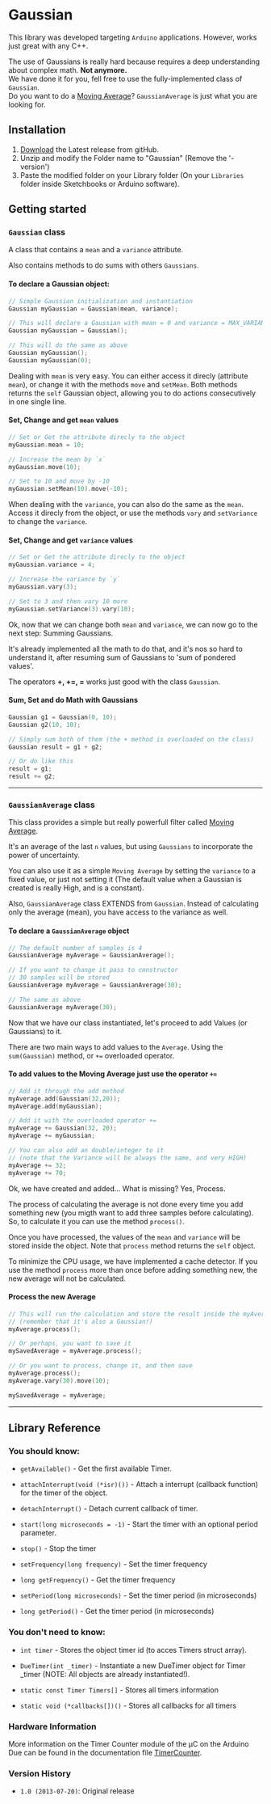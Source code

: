 # Gaussian

This library was developed targeting `Arduino` applications. However, works just great with any C++.

The use of Gaussians is really hard because requires a deep understanding about complex math. **Not anymore.**  
We have done it for you, fell free to use the fully-implemented class of `Gaussian`.  
Do you want to do a [Moving Average](https://en.wikipedia.org/wiki/Moving_average)? `GaussianAverage` is just what you are looking for.

## Installation

1. [Download](https://github.com/ivanseidel/Gaussian/releases) the Latest release from gitHub.
2. Unzip and modify the Folder name to "Gaussian" (Remove the '-version')
3. Paste the modified folder on your Library folder (On your `Libraries` folder inside Sketchbooks or Arduino software).

## Getting started

### `Gaussian` class

A class that contains a `mean` and a `variance` attribute.

Also contains methods to do sums with others `Gaussians`.

#### To declare a Gaussian object:
```c++
// Simple Gaussian initialization and instantiation
Gaussian myGaussian = Gaussian(mean, variance);

// This will declare a Gaussian with mean = 0 and variance = MAX_VARIANCE (A really big value)
Gaussian myGaussian = Gaussian();

// This will do the same as above
Gaussian myGaussian();
Gaussian myGaussian(0);
```

Dealing with `mean` is very easy. You can either access it direcly (attribute `mean`),
or change it with the methods `move` and `setMean`. Both methods returns the `self`
Gaussian object, allowing you to do actions consecutively in one single line.

#### Set, Change and get `mean` values
```c++
// Set or Get the attribute direcly to the object
myGaussian.mean = 10;

// Increase the mean by `x`
myGaussian.move(10);

// Set to 10 and move by -10
myGaussian.setMean(10).move(-10);
```

When dealing with the `variance`, you can also do the same as the `mean`. Access it direcly from
the object, or use the methods `vary` and `setVariance` to change the `variance`.

#### Set, Change and get `variance` values
```c++
// Set or Get the attribute direcly to the object
myGaussian.variance = 4;

// Increase the variance by `y`
myGaussian.vary(3);

// Set to 3 and then vary 10 more
myGaussian.setVariance(3).vary(10);
```

Ok, now that we can change both `mean` and `variance`, we can now go to the next step: Summing Gaussians.

It's already implemented all the math to do that, and it's nos so hard to understand it, after resuming
sum of Gaussians to 'sum of pondered values'.

The operators **+, +=, =** works just good with the class `Gaussian`.

#### Sum, Set and do Math with Gaussians
```c++
Gaussian g1 = Gaussian(0, 10);
Gaussian g2(10, 10);

// Simply sum both of them (the + method is overloaded on the class)
Gaussian result = g1 + g2;

// Or do like this
result = g1;
result += g2;
```

----------------------

### `GaussianAverage` class

This class provides a simple but really powerfull filter called [Moving Average](https://en.wikipedia.org/wiki/Moving_average).

It's an average of the last `n` values, but using `Gaussians` to incorporate the power of uncertainty.

You can also use it as a simple `Moving Average` by setting the `variance` to a fixed value, or just not
setting it (The default value when a Gaussian is created is really High, and is a constant).

Also, `GaussianAverage` class EXTENDS from `Gaussian`. Instead of calculating only the average (mean), you have access
to the variance as well.

#### To declare a `GaussianAverage` object

```c++
// The default number of samples is 4
GaussianAverage myAverage = GaussianAverage();

// If you want to change it pass to constructor
// 30 samples will be stored
GaussianAverage myAverage = GaussianAverage(30);

// The same as above
GaussianAverage myAverage(30);
```

Now that we have our class instantiated, let's proceed to add Values (or Gaussians) to it.

There are two main ways to add values to the `Average`. Using the `sum(Gaussian)` method, or `+=` overloaded operator.

#### To add values to the Moving Average just use the operator `+=`
```c++
// Add it through the add method
myAverage.add(Gaussian(32,20));
myAverage.add(myGaussian);

// Add it with the overloaded operator +=
myAverage += Gaussian(32, 20);
myAverage += myGaussian;

// You can also add an double/integer to it
// (note that the Variance will be always the same, and very HIGH)
myAverage += 32;
myAverage += 70;
```

Ok, we have created and added... What is missing? Yes, Process.

The process of calculating the average is not done every time you add something new (you migth want
to add three samples before calculating). So, to calculate it you can use the method `process()`.

Once you have processed, the values of the `mean` and `variance` will be stored inside the object.
Note that `process` method returns the `self` object.

To minimize the CPU usage, we have implemented a cache detector. If you use the method `process` more
than once before adding something new, the new average will not be calculated.

#### Process the new Average
```c++
// This will run the calculation and store the result inside the myAverage object
// (remember that it's also a Gaussian!)
myAverage.process();

// Or perhaps, you want to save it
mySavedAverage = myAverage.process();

// Or you want to process, change it, and then save
myAverage.process();
myAverage.vary(30).move(10);

mySavedAverage = myAverage;
```

-------------

## Library Reference

### You should know:

- `getAvailable()` - Get the first available Timer.

- `attachInterrupt(void (*isr)())` - Attach a interrupt (callback function) for the timer of the object.

- `detachInterrupt()` - Detach current callback of timer.

- `start(long microseconds = -1)` - Start the timer with an optional period parameter.

- `stop()` - Stop the timer

- `setFrequency(long frequency)` - Set the timer frequency

- `long getFrequency()` - Get the timer frequency

- `setPeriod(long microseconds)` - Set the timer period (in microseconds)

- `long getPeriod()` - Get the timer period (in microseconds)

### You don't need to know:

- `int timer` - Stores the object timer id (to acces Timers struct array).

- `DueTimer(int _timer)` - Instantiate a new DueTimer object for Timer _timer (NOTE: All objects are already instantiated!).

- `static const Timer Timers[]` - Stores all timers information

- `static void (*callbacks[])()` - Stores all callbacks for all timers


### Hardware Information

More information on the Timer Counter module of the µC on the Arduino Due
can be found in the documentation file [TimerCounter](TimerCounter.md).

### Version History

* `1.0 (2013-07-20)`: Original release
